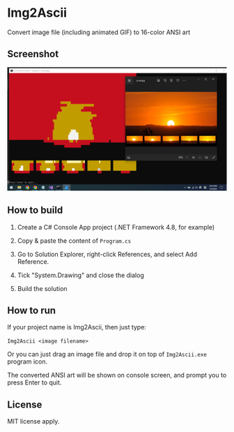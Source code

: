 # Img2Ascii

Convert image file (including animated GIF) to 16-color ANSI art

## Screenshot

![sunset](Screenshot.png)

## How to build

1. Create a C# Console App project (.NET Framework 4.8, for example)

2. Copy & paste the content of `Program.cs`

3. Go to Solution Explorer, right-click References, and select Add Reference. 

4. Tick "System.Drawing" and close the dialog

5. Build the solution

## How to run

If your project name is Img2Ascii, then just type:

`Img2Ascii <image filename>`

Or you can just drag an image file and drop it on top of `Img2Ascii.exe` program icon.

The converted ANSI art will be shown on console screen, and prompt you to press Enter to quit.

## License 

MIT license apply.
